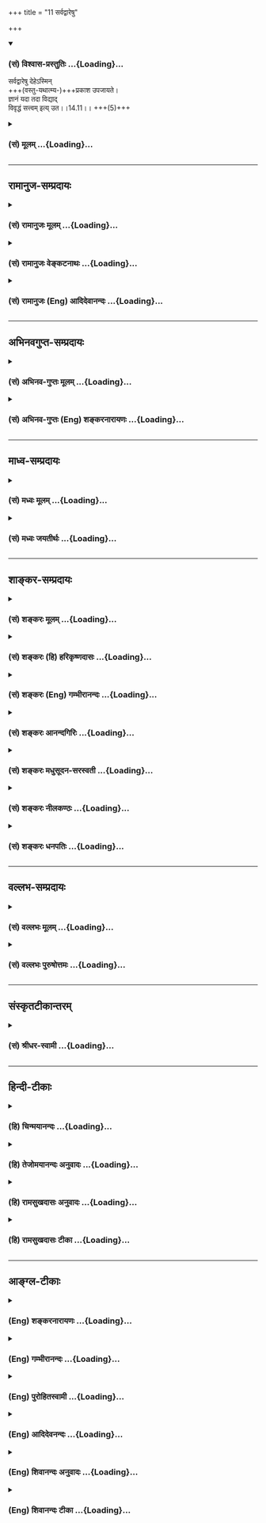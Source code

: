 +++
title = "11 सर्वद्वारेषु"

+++
<div class="js_include" newlevelforh1="3" title="(सं) विश्वास-प्रस्तुतिः" unfilled url="/purANam_vaiShNavam/mahAbhAratam/06-bhIShma-parva/03-bhagavad-gItA-parva/saMskRtam/vishvAsa-prastutiH/14_guNa-traya-vibhAga-y/11_sarvadvAreShu.md">
<details open><summary><h3>(सं) विश्वास-प्रस्तुतिः ...{Loading}...</h3></summary>

सर्वद्वारेषु देहेऽस्मिन्  
+++(वस्तु-यथात्म्य-)+++प्रकाश उपजायते।  
ज्ञानं यदा तदा विद्याद्  
विवृद्धं सत्त्वम् इत्य् उत।।14.11।। +++(5)+++

</details>
</div>
<div class="js_include collapsed" newlevelforh1="3" title="(सं) मूलम्" unfilled url="/purANam_vaiShNavam/mahAbhAratam/06-bhIShma-parva/03-bhagavad-gItA-parva/saMskRtam/mUlam/14_guNa-traya-vibhAga-y/11_sarvadvAreShu.md">
<details><summary><h3>(सं) मूलम् ...{Loading}...</h3></summary>

सर्वद्वारेषु देहेऽस्मिन्प्रकाश उपजायते।  
ज्ञानं यदा तदा विद्याद्विवृद्धं सत्त्वमित्युत।।14.11।।
</details>
</div>


_________________
## रामानुज-सम्प्रदायः
<div class="js_include collapsed" newlevelforh1="3" title="(सं) रामानुजः मूलम्" unfilled url="/purANam_vaiShNavam/mahAbhAratam/06-bhIShma-parva/03-bhagavad-gItA-parva/saMskRtam/rAmAnujaH/mUlam/14_guNa-traya-vibhAga-y/11_sarvadvAreShu.md">
<details><summary><h3>(सं) रामानुजः मूलम् ...{Loading}...</h3></summary>

।।14.11।। सर्वेषु चक्षुरादिषु ज्ञान**द्वारेषु यदा** वस्तुयाथात्म्यप्रकाशे
**ज्ञानम् उपजायते;** **तदा अस्मिन् देहे सत्त्वं प्रवृद्धम् इति
विद्यात्।**

</details>
</div>
<div class="js_include collapsed" newlevelforh1="3" title="(सं) रामानुजः वेङ्कटनाथः" unfilled url="/purANam_vaiShNavam/mahAbhAratam/06-bhIShma-parva/03-bhagavad-gItA-parva/saMskRtam/rAmAnujaH/venkaTanAthaH/14_guNa-traya-vibhAga-y/11_sarvadvAreShu.md">
<details><summary><h3>(सं) रामानुजः वेङ्कटनाथः ...{Loading}...</h3></summary>

  
  
।।14.11।। ते च कुतो ज्ञाते चिकित्सितव्ये इत्यत्रसर्वद्वारेषु
इत्यादिश्लोकत्रयमवतारयति -- तच्चेति। नात्र द्वारशब्दो नवद्वारविषयः
नाप्येकादशेन्द्रियविषयः; तेषां सर्वेषां ज्ञानेनानन्वयात्
अतश्चैतन्यप्रसरद्वारभूतमनष्षष्ठज्ञानेन्द्रियवर्गपर इत्याह --
चक्षुरादिज्ञानद्वारेष्विति। प्रकाशशब्दोऽत्र न प्रथमान्तः; ज्ञानशब्देन
पुनरुक्तिप्रसङ्गात्; प्रकाश इत्यस्य व्याख्यानं ज्ञानमितीति (शं.)
कैश्चिदुक्तस्य क्लिष्टत्वात्। सप्तमन्यन्तत्वे तु
ज्ञानफलभूतव्यवहारानुगुण्यविषयतया वा; प्रकाश्यस्वरूपादिपरतया वा;
ज्ञानशब्देन मनोवृत्तिविवक्षया वा; अन्वय उपपद्यत इत्यभिप्रायेणाह --
वस्तुयाथात्म्यप्रकाशे ज्ञानमिति। एतेनप्रकाश आलोकस्थानीयः; ज्ञानं
चक्षुस्स्थानीयम् इति वदन्तो निरस्ताः। एकस्यैव योगिनः
सौभर्यादेर्युगपत्परिगृहीतानेकदेहस्य देहभेदेन
गुणभेदवृद्धिसम्भवज्ञापनार्थं युगपन्महाप्रलयादिवत्सर्वसाधारण्यपरिहारार्थं
चअस्मिन् देहे इति विशेषितमित्याह -- तदा तस्मिन् देहे सत्त्वं
प्रवृद्धमिति।  
  

</details>
</div>
<div class="js_include collapsed" newlevelforh1="3" title="(सं) रामानुजः (Eng) आदिदेवानन्दः" unfilled url="/purANam_vaiShNavam/mahAbhAratam/06-bhIShma-parva/03-bhagavad-gItA-parva/saMskRtam/rAmAnujaH/english/AdidevAnandaH/14_guNa-traya-vibhAga-y/11_sarvadvAreShu.md">
<details><summary><h3>(सं) रामानुजः (Eng) आदिदेवानन्दः ...{Loading}...</h3></summary>

14.11 When the light of knowledge shines revealing the truth of things
emerging through all the gateways of knowledge such as the eyes etc., in
the body, one should know that Sattva is prevailing.

</details>
</div>


_________________
## अभिनवगुप्त-सम्प्रदायः
<div class="js_include collapsed" newlevelforh1="3" title="(सं) अभिनव-गुप्तः मूलम्" unfilled url="/purANam_vaiShNavam/mahAbhAratam/06-bhIShma-parva/03-bhagavad-gItA-parva/saMskRtam/abhinava-guptaH/mUlam/14_guNa-traya-vibhAga-y/11_sarvadvAreShu.md">
<details><summary><h3>(सं) अभिनव-गुप्तः मूलम् ...{Loading}...</h3></summary>

।।14.11 -- 14.13।। सर्वेत्यादि कुरुनन्दनेत्यन्तम्। सर्वद्वारेषु;
सर्वेन्द्रियेषु। लोभादयः +++(S लोकादिकाः)+++ क्रमेणैव रजस्युद्रिच्यमाने
जायन्ते। एवमप्रकाशादय क्रमेणैव तमोविवृद्धौ ( तमोवृद्धौ) आविर्भवन्ति।

</details>
</div>
<div class="js_include collapsed" newlevelforh1="3" title="(सं) अभिनव-गुप्तः (Eng) शङ्करनारायणः" unfilled url="/purANam_vaiShNavam/mahAbhAratam/06-bhIShma-parva/03-bhagavad-gItA-parva/saMskRtam/abhinava-guptaH/english/shankaranArAyaNaH/14_guNa-traya-vibhAga-y/11_sarvadvAreShu.md">
<details><summary><h3>(सं) अभिनव-गुप्तः (Eng) शङ्करनारायणः ...{Loading}...</h3></summary>

14.11 See Comment under 14.13

</details>
</div>


_________________
## माध्व-सम्प्रदायः
<div class="js_include collapsed" newlevelforh1="3" title="(सं) मध्वः मूलम्" unfilled url="/purANam_vaiShNavam/mahAbhAratam/06-bhIShma-parva/03-bhagavad-gItA-parva/saMskRtam/madhvaH/mUlam/14_guNa-traya-vibhAga-y/11_sarvadvAreShu.md">
<details><summary><h3>(सं) मध्वः मूलम् ...{Loading}...</h3></summary>

।।14.11।। Sri Madhvacharya did not comment on this sloka.,

</details>
</div>
<div class="js_include collapsed" newlevelforh1="3" title="(सं) मध्वः जयतीर्थः" unfilled url="/purANam_vaiShNavam/mahAbhAratam/06-bhIShma-parva/03-bhagavad-gItA-parva/saMskRtam/madhvaH/jayatIrthaH/14_guNa-traya-vibhAga-y/11_sarvadvAreShu.md">
<details><summary><h3>(सं) मध्वः जयतीर्थः ...{Loading}...</h3></summary>

।।14.11।। Sri Jayatirtha did not comment on this sloka.  
  

</details>
</div>


_________________
## शाङ्कर-सम्प्रदायः
<div class="js_include collapsed" newlevelforh1="3" title="(सं) शङ्करः मूलम्" unfilled url="/purANam_vaiShNavam/mahAbhAratam/06-bhIShma-parva/03-bhagavad-gItA-parva/saMskRtam/shankaraH/mUlam/14_guNa-traya-vibhAga-y/11_sarvadvAreShu.md">
<details><summary><h3>(सं) शङ्करः मूलम् ...{Loading}...</h3></summary>

।।14.11।। --,**सर्वद्वारेषु;** आत्मनः उपलब्धिद्वाराणि श्रोत्रादीनि
सर्वाणि करणानि; तेषु सर्वद्वारेषु अन्तःकरणस्य बुद्धेः वृत्तिः **प्रकाशः
देहे अस्मिन् उपजायते।** तदेव **ज्ञानम्। यदा** एवं प्रकाशो ज्ञानाख्यः
उपजायते; **तदा** ज्ञानप्रकाशेन लिङ्गेन **विद्यात् विवृद्धम्** उद्भूतं
**सत्त्वम् इति उत** अपि।। रजसः उद्भूतस्य इदं चिह्नम् --,

</details>
</div>
<div class="js_include collapsed" newlevelforh1="3" title="(सं) शङ्करः (हि) हरिकृष्णदासः" unfilled url="/purANam_vaiShNavam/mahAbhAratam/06-bhIShma-parva/03-bhagavad-gItA-parva/saMskRtam/shankaraH/hindI/harikRShNadAsaH/14_guNa-traya-vibhAga-y/11_sarvadvAreShu.md">
<details><summary><h3>(सं) शङ्करः (हि) हरिकृष्णदासः ...{Loading}...</h3></summary>

।।14.11।। जिस समय जो गुण बढ़ा हुआ रहता है; उस समय उसके क्या चिह्न होते
हैं; सो बतलाते हैं --, जब इस शरीरके समस्त द्वारोंमें यानी आत्माकी
उपलब्धिके द्वारभूत जो श्रोत्रादि सब इन्द्रियाँ हैं उनमें; प्रकाश उत्पन्न
हो -- अन्तःकरण यानी बुद्धिकी वृत्तिका नाम प्रकाश है और यही ज्ञान है। यह
ज्ञान नामक प्रकाश जब शरीरके समस्त द्वारोंमें उत्पन्न हो -- तब इस ज्ञानके
प्रकाशरूप चिह्नसे ही समझना चाहिये कि सत्त्वगुण बढ़ा है।

</details>
</div>
<div class="js_include collapsed" newlevelforh1="3" title="(सं) शङ्करः (Eng) गम्भीरानन्दः" unfilled url="/purANam_vaiShNavam/mahAbhAratam/06-bhIShma-parva/03-bhagavad-gItA-parva/saMskRtam/shankaraH/english/gambhIrAnandaH/14_guNa-traya-vibhAga-y/11_sarvadvAreShu.md">
<details><summary><h3>(सं) शङ्करः (Eng) गम्भीरानन्दः ...{Loading}...</h3></summary>

14.11 Yada, when; prakasah, the illumination-prakasa, illumination, is a
function of the internal organ, intelligence; that itself is jnanam,
knowledge; when this illumination called knowledge upajayate, radiates;
asmin, in this; dehe, body; sarva-dvaresu, through all the doors-all the
sense organs, (viz) ear etc., are the Self's doors of perception;
through all those doors; tada, then; through this indication, viz the
illumination that is knowledge, vidyat, one should know; iti, that;
sattva has vivrddham, increased; uta, greatly \[See A.G.-Tr.\]. This is
the characteristics of rajas when it has become prominent:

</details>
</div>
<div class="js_include collapsed" newlevelforh1="3" title="(सं) शङ्करः आनन्दगिरिः" unfilled url="/purANam_vaiShNavam/mahAbhAratam/06-bhIShma-parva/03-bhagavad-gItA-parva/saMskRtam/shankaraH/AnandagiriH/14_guNa-traya-vibhAga-y/11_sarvadvAreShu.md">
<details><summary><h3>(सं) शङ्करः आनन्दगिरिः ...{Loading}...</h3></summary>

।।14.11।। उत्तरश्लोकत्रयस्याकाङ्क्षां दर्शयति -- **यदेति।**
सत्त्वोद्भवलिङ्गदर्शनार्थमनन्तरं श्लोकमुत्थापयति -- **उच्यत इति।**
सर्वद्वारेष्वित्यादिसप्तमी निमित्ते नेतव्या।
उतशब्दोऽपिशब्दपर्यायोऽप्यतिशयार्थः।

</details>
</div>
<div class="js_include collapsed" newlevelforh1="3" title="(सं) शङ्करः मधुसूदन-सरस्वती" unfilled url="/purANam_vaiShNavam/mahAbhAratam/06-bhIShma-parva/03-bhagavad-gItA-parva/saMskRtam/shankaraH/madhusUdana-sarasvatI/14_guNa-traya-vibhAga-y/11_sarvadvAreShu.md">
<details><summary><h3>(सं) शङ्करः मधुसूदन-सरस्वती ...{Loading}...</h3></summary>

।।14.11।। इदानीमुद्भूतानां तेषां लिङ्गान्याह त्रिभिः -- अस्मिन्नात्मनो
भोगायतने देहे सर्वेष्वपि द्वारेषूपलब्धिसाधनेषु श्रोत्रादिकरणेषु यदा
प्रकाशः बुद्धिपरिणामविशेषो विषयाकारः स्वविषयावरणविरोधी दीपवत्; तदेव
ज्ञानं शब्दादिविषय उपजायते तदाऽनेन शब्दादिविषयज्ञानाख्यप्रकाशेन लिङ्गेन
प्रकाशात्मकं सत्त्वं विवृद्धमुद्भूतमिति विद्याज्जानीयात् उत अपि
सुखादिलिङ्गेनापि जानीयादित्यर्थः।

</details>
</div>
<div class="js_include collapsed" newlevelforh1="3" title="(सं) शङ्करः नीलकण्ठः" unfilled url="/purANam_vaiShNavam/mahAbhAratam/06-bhIShma-parva/03-bhagavad-gItA-parva/saMskRtam/shankaraH/nIlakaNThaH/14_guNa-traya-vibhAga-y/11_sarvadvAreShu.md">
<details><summary><h3>(सं) शङ्करः नीलकण्ठः ...{Loading}...</h3></summary>

।।14.11।। तत्तद्गुणोद्भवलिङ्गान्याह त्रिभिः -- **सर्वेति।** अस्मिन्देहे
यदा सर्वेषु द्वारेषु बाह्याभ्यन्तरविषयोपलब्धिसाधनेषु
बाह्याभ्यन्तरकरणेषु। प्रकाशः स्वस्वविषयावरणविरोधी परिणामविशेषो जायते
तेनच ज्ञानं शब्दादिविषयस्य याथात्म्येन प्रकाशो यदा जायते तदा सत्त्वं
विवृद्धमिति विद्याज्जानीयात्। उत अपि सुखादिलिङ्गेनापि जानीयादित्यर्थः।

</details>
</div>
<div class="js_include collapsed" newlevelforh1="3" title="(सं) शङ्करः धनपतिः" unfilled url="/purANam_vaiShNavam/mahAbhAratam/06-bhIShma-parva/03-bhagavad-gItA-parva/saMskRtam/shankaraH/dhanapatiH/14_guNa-traya-vibhAga-y/11_sarvadvAreShu.md">
<details><summary><h3>(सं) शङ्करः धनपतिः ...{Loading}...</h3></summary>

।।14.11।। यदा यो गुण उद्भूतो भवति तदा तस्य किं लिङ्गिमित्यागाङ्क्षायामाह
-- सर्वद्वारेष्वति। सर्वाण्यात्मन उपलब्धिद्वाराणि श्रोत्रादीनि करणानि
सर्वद्वाराणि तेषु निमित्तभूतेषु अस्मिन्देहेऽन्तःकरणस्य बुद्धेर्वृत्तिः
प्रकाशस्तदेव ज्ञानं यदैवं प्रकाशः शब्दादिविषयज्ञानाख्य उपजायते तदा
ज्ञानप्रखाशलिङ्गेन सत्त्वं विवृद्धं उद्भूतं विद्याद्विजानीयात्। अप्यर्थक
उतशब्दः सुखादिलिङ्गसमुच्चायार्थः।

</details>
</div>


_________________
## वल्लभ-सम्प्रदायः
<div class="js_include collapsed" newlevelforh1="3" title="(सं) वल्लभः मूलम्" unfilled url="/purANam_vaiShNavam/mahAbhAratam/06-bhIShma-parva/03-bhagavad-gItA-parva/saMskRtam/vallabhaH/mUlam/14_guNa-traya-vibhAga-y/11_sarvadvAreShu.md">
<details><summary><h3>(सं) वल्लभः मूलम् ...{Loading}...</h3></summary>

।।14.11।। एतच्च कार्योपलब्ध्यै वाऽवगच्छेदित्याह -- सर्वद्वारेष्विति।
श्रोत्रादिषु अस्मिन् भोगायतने शब्दादिज्ञानात्मकः प्रकाश उपपद्यते; ज्ञानं
च सुखं तदा सत्त्वं विवृद्धमिति जानीयात्। उतशब्दश्चार्थे लिङ्गेनेह
विजानीयादित्युक्तम्।

</details>
</div>
<div class="js_include collapsed" newlevelforh1="3" title="(सं) वल्लभः पुरुषोत्तमः" unfilled url="/purANam_vaiShNavam/mahAbhAratam/06-bhIShma-parva/03-bhagavad-gItA-parva/saMskRtam/vallabhaH/puruShottamaH/14_guNa-traya-vibhAga-y/11_sarvadvAreShu.md">
<details><summary><h3>(सं) वल्लभः पुरुषोत्तमः ...{Loading}...</h3></summary>

  
  
।।14.11।। ननु तदभिभवेन तत्तदुत्पत्तिः कथं न ज्ञातव्या इत्यत आह --
सर्वद्वारेष्विति। अस्मिन् देहे साधनात्मके सर्वद्वारेषु श्रोत्रादिषु यदा
भगवत्सम्बन्धित्वेन प्रकाशो दर्शनमुपजायते; अथवा ज्ञानं; तदा सत्त्वं
विवृद्धं विशेषेण भगवत्सम्बन्धित्वेन विवृद्धं विद्यात्। अयमर्थः --
श्रोत्रद्वारेण भगवत्कथाश्रवणात्मकः; वचनद्वारेण च कीर्तनात्मकः;
प्रसादग्रहणात्मकः; नासाद्वारेण च गन्धादिग्रहणम्। एवं सर्वत्रेति भावः।  
  

</details>
</div>


_________________
## संस्कृतटीकान्तरम्
<div class="js_include collapsed" newlevelforh1="3" title="(सं) श्रीधर-स्वामी" unfilled url="/purANam_vaiShNavam/mahAbhAratam/06-bhIShma-parva/03-bhagavad-gItA-parva/saMskRtam/shrIdhara-svAmI/14_guNa-traya-vibhAga-y/11_sarvadvAreShu.md">
<details><summary><h3>(सं) श्रीधर-स्वामी ...{Loading}...</h3></summary>

।।14.11।। इदानीं सत्त्वादीनां वृद्धानां लिङ्गान्याह त्रिभिः **--
सर्वद्वारेष्विति**। अस्मिन्नात्मनो भोगायतने देहे सर्वेष्वपि द्वारेषु
श्रोत्रादिषु यदा शब्दादिज्ञानात्मकः प्रकाश उपजायते उत्पद्यते तदा अनेन
प्रकाशलिङ्गेन सत्त्वं विवृद्धं विद्याज्जानीयत्।
उतशब्दात्सुखादिलिङ्गेनापि जानीयादित्युक्तम्।

</details>
</div>


_________________
## हिन्दी-टीकाः
<div class="js_include collapsed" newlevelforh1="3" title="(हि) चिन्मयानन्दः" unfilled url="/purANam_vaiShNavam/mahAbhAratam/06-bhIShma-parva/03-bhagavad-gItA-parva/hindI/chinmayAnandaH/14_guNa-traya-vibhAga-y/11_sarvadvAreShu.md">
<details><summary><h3>(हि) चिन्मयानन्दः ...{Loading}...</h3></summary>

।।14.11।। सर्वप्रथम; सत्त्वगुण की प्रवृद्धि होने पर उत्पन्न होने वाले
लक्षणों का बोध यहाँ कराया गया है। इसके अगले दो श्लोकों में क्रमश रज और
तम की विवृद्ध स्थिति का वर्णन किया गया है। जब इस देह के समस्त द्वारों मे
प्रकाश उत्पन्न होता है हमें बाह्य जगत् का ज्ञान पंच ज्ञानेन्द्रियों के
द्वारा होता है। स्थूल शरीर में इन इन्द्रियों के निवास स्थानों को गोलक
कहते हैं। इन इन्द्रियों के माध्यम से चैतन्य का प्रकाश; मानों; बाहर जाकर
जगत् की विविध वस्तुओं को प्रकाशित करता है। इस प्रकार हम अपनी श्रोत्र
नेत्रादि इन्द्रियों के द्वारा शब्दरूपादि विषयों को प्रकाशित करते हैं;
अर्थात् उनका बोध प्राप्त करते हैं। इस प्रकार; शीर्ष भाग में स्थित सात
गोलकों में से ज्ञानाग्नि (आत्मा) की सात ज्वालायें फूटकर बाहर निकलती हैं
प्रत्येक ज्वाला एक ही वस्तु विशेष को प्रकाशित करती है। जब इस स्थिति में
हमें वस्तुओं का यथार्थ बोध होता है तो सत्त्वगुण को प्रवृद्ध हुआ समझना
चाहिये। यदि उस समय रज और तम बढ़ते हैं; तो हमारा यथार्थ विषय ग्रहण
अवरुद्ध हो जाता है। यदि रजोगुण से मन क्षुब्ध हो और तमोगुण से बुद्धि
आच्छादित हो गई हो; तो हमें सामान्य लौकिक ज्ञान भी प्राप्त करना कठिन हो
जाता है। अत इन दो गुणों की मात्रा जितनी कम होगी; हमारी निरीक्षण;
विश्लेषण और समझने की बौद्धिक क्षमता उतनी ही अधिक होगी। यह पूर्व में भी
बताया जा चुका है कि चैतन्यस्वरूप आत्मा बुद्धि के माध्यम पर प्रतिबिम्बित
होकर बुद्धि के प्रकाश द्वारा जगत् की वस्तुओं तथा आन्तरिक मनोवृत्तियों को
प्रकाशित करता है। वह सीधे ही उन्हें प्रकाशित नहीं करता। सूर्य का प्रकाश
भी दीवारों पर परावर्तित होकर ही कमरे को प्रकाशित करता है। यह सुविदित तथ्य
है कि परावर्तन के माध्यम के स्वच्छ और स्थित होने पर प्रतिबिम्ब स्पष्ट
होता है; अन्यथा नहीं। रजोगुणजन्य विक्षेपों से बुद्धि मे अस्थिरता आती है
तो तमोगुणजन्य आवरण से अशुद्धि। अत इन दोनों का आधिक्य होने पर बुद्धि का
प्रकाश मन्द पड़ना स्वाभाविक ही है। इसलिए; भगवान् का यह कथन शुद्ध
वैज्ञानिक है कि वस्तुओं के यथार्थ ज्ञान होने के समय अन्तकरण में
सत्त्वगुण प्रवृद्ध होता है। प्रवृद्ध रजोगुण का लक्षण निम्न प्रकार से है

</details>
</div>
<div class="js_include collapsed" newlevelforh1="3" title="(हि) तेजोमयानन्दः अनुवादः" unfilled url="/purANam_vaiShNavam/mahAbhAratam/06-bhIShma-parva/03-bhagavad-gItA-parva/hindI/tejomayAnandaH/anuvAdaH/14_guNa-traya-vibhAga-y/11_sarvadvAreShu.md">
<details><summary><h3>(हि) तेजोमयानन्दः अनुवादः ...{Loading}...</h3></summary>

।।14.11।। जब इस देह के द्वारों अर्थात् समस्त इन्द्रियों में ज्ञानरूप
प्रकाश उत्पन्न होता है, तब सत्त्वगुण को प्रवृद्ध हुआ जानो।।

</details>
</div>
<div class="js_include collapsed" newlevelforh1="3" title="(हि) रामसुखदासः अनुवादः" unfilled url="/purANam_vaiShNavam/mahAbhAratam/06-bhIShma-parva/03-bhagavad-gItA-parva/hindI/rAmasukhadAsaH/anuvAdaH/14_guNa-traya-vibhAga-y/11_sarvadvAreShu.md">
<details><summary><h3>(हि) रामसुखदासः अनुवादः ...{Loading}...</h3></summary>

।।14.11।। जब इस मनुष्यशरीरमें सब द्वारों-(इन्द्रियों और अन्तःकरण-) में
प्रकाश (स्वच्छता) और ज्ञान (विवेक) प्रकट हो जाता है, तब जानना चाहिये कि
सत्त्वगुण बढ़ा हुआ है।

</details>
</div>
<div class="js_include collapsed" newlevelforh1="3" title="(हि) रामसुखदासः टीका" unfilled url="/purANam_vaiShNavam/mahAbhAratam/06-bhIShma-parva/03-bhagavad-gItA-parva/hindI/rAmasukhadAsaH/TIkA/14_guNa-traya-vibhAga-y/11_sarvadvAreShu.md">
<details><summary><h3>(हि) रामसुखदासः टीका ...{Loading}...</h3></summary>

।।14.11।।***व्याख्या--*'सर्वद्वारेषु देहेऽस्मिन् ৷৷. ज्ञानं यदा'--**जिस
समय रजोगुणी और तमोगुणी वृत्तियोंको दबाकर सत्त्वगुण बढ़ता है, उस समय
सम्पूर्ण इन्द्रियोंमें तथा अन्तःकरणमें स्वच्छता, निर्मलता प्रकट हो जाती
है। जैसे सूर्यके प्रकाशमें सब वस्तुएँ साफ-साफ दीखती हैं, ऐसे ही स्वच्छ
बहिःकरण और अन्तःकरणसे शब्दादि पाँचों विषयोंका यथार्थरूपसे ज्ञान होता है।
मनसे किसी भी विषयका ठीक-ठीक मनन-चिन्तन होता है।  
  
इन्द्रियों और अन्तःकरणमें स्वच्छता, निर्मलता होनेसे 'सत् क्या है और असत्
क्या है; कर्तव्य क्या है और अकर्तव्य क्या है; लाभ किसमें है ;और हानि
किसमें है हित किसमें है और अहित किसमें है;' आदि बातोंका स्पष्टतया ज्ञान
(विवेक) हो जाता है।  
  
यहाँ **'देहेऽस्मिन्'** कहनेका तात्पर्य है कि सत्त्वगुणके बढ़नेका अर्थात्
बहिःकरण और अन्तःकरणमें स्वच्छता, निर्मलता और विवेकशक्ति प्रकट होनेका
अवसर इस मनुष्य-शरीरमें ही है, अन्य शरीरोंमें नहीं। भगवान्ने तमोगुणसे
बँधनेवालोंके लिये **'सर्वदेहिनाम्'** (14। 8) पदका प्रयोग किया है, जिसका
तात्पर्य है कि रजोगुण-तमोगुण तो अन्य शरीरोंमें भी बढ़ते हैं, पर
सत्त्वगुण मनुष्यशरीरमें ही बढ़ सकता है। अतः मनुष्यको चाहिये कि वह रजोगुण
और तमोगुणपर विजय प्राप्त करके सत्त्वगुणसे भी ऊँचा उठे। इसीमें
मनुष्यजीवनकी सफलता है। भगवान्ने कृपापूर्वक मनुष्यशरीर देकर इन तीनों
गुणोंपर विजय प्राप्त करनेका पूरा अवसर, अधिकार, योग्यता, सामर्थ्य,
स्वतन्त्रता दी है।  
  
**'तदा विद्याद् विवृद्धं सत्त्वमित्युत'--**इन्द्रियों और अन्तःकरणमें
स्वच्छता और विवेकशक्ति आनेपर साधकको यह जानना चाहिये कि अभी सत्त्वगुणकी
वृत्तियाँ बढ़ी हुई हैं और रजोगुण-तमोगुणकी वृत्तियाँ दबी हुई हैं। अतः
साधक कभी भी अपनेमें यह अभिमान न करे कि 'मैं जानकार हो गया हूँ, ज्ञानी हो
गया हूँ' अर्थात् वह सत्त्वगुणके कार्य प्रकाश और ज्ञानको अपना गुण न माने,
प्रत्युत सत्त्वगुणका ही कार्य, लक्षण माने।  
  
यहाँ **'इति विद्यात्'** पदोंका तात्पर्य है कि तीनों गुणोंकी वृत्तियोंका
पैदा होना, बढ़ना और एक गुणकी प्रधानता होनेपर दूसरे दो गुणोंका दबना
आदि-आदि परिवर्तन गुणोंमें ही होते हैं, स्वरूपमें नहीं -- इस बातको
मनुष्यशरीरमें ही ठीक तरहसे समझा जा सकता है। परन्तु मनुष्य भगवान्के दिये
विवेकको महत्त्व न देकर गुणोंके साथ सम्बन्ध जोड़ लेता है और अपनेको
सात्त्विक, राजस या तामस मानने लगता है। मनुष्यको चाहिये कि अपनेको ऐसा न
मानकर सर्वथा निर्विकार, अपरिवर्तनशील जाने।  
  
तीनों गुणोंकी वृत्तियाँ अलग-अलग बनती-बिगड़ती हैं-- इसका सबको अनुभव है।
स्वयं परिवर्तनरहित और इन सब वृत्तियोंको देखनेवाला है। यदि स्वयं भी
बदलनेवाला होता तो इन वृत्तियोंके बनने-बिगड़नेको कौन देखता; परिवर्तनको
परिवर्तनरहित ही जान सकता है।  
  
जब सात्त्विक वृत्तियोंके बढ़नेसे इन्द्रियों और अन्तःकरणमें स्वच्छता,
निर्मलता आ जाती है और विवेक जाग्रत् हो जाता है, तब संसारसे राग हट जाता
है और वैराग्य हो जाता है। अशान्ति मिट जाती है और शान्ति आ जाती है। लोभ
मिट जाता है और उदारता आ जाती है। प्रवृत्ति निष्कामभावपूर्वक होने लगती है
(गीता 18। 9)। भोग और संग्रहके लिये नये-नये कर्मोंका आरम्भ नहीं होता।
मनमें पदार्थों, भोगोंकी आवश्यकता पैदा नहीं होती, प्रत्युत निर्वाहमात्रकी
दृष्टि रहती है। हरेक विषयको समझनेके लिये बुद्धिका विकास होता है। हरेक
कार्य सावधानीपूर्वक और सुचारुरूपसे होता है। कार्योंमें भूल कम होती है।
कभी भूल हो भी जाती है तो उसका सुधार होता है, लापरवाही नहीं होती।
सत्-असत्, कर्तव्य-अकर्तव्यका विवेक स्पष्टतया जाग्रत् रहता है। अतः जिस
समय सात्त्विक वृत्तियाँ बढ़ी हों, उस समय साधकको विशेषरूपसे भजन-ध्यान
आदिमें लग जाना चाहिये। ऐसे समयमें किये गये थोड़े-से साधनसे भी शीघ्र ही
बहुत लाभ हो सकता है।  
  
,***सम्बन्ध--***बढ़े हुए रजोगुणके क्या लक्षण होते हैं--इसको आगेके
श्लोकमें बताते हैं।

</details>
</div>


_________________
## आङ्ग्ल-टीकाः
<div class="js_include collapsed" newlevelforh1="3" title="(Eng) शङ्करनारायणः" unfilled url="/purANam_vaiShNavam/mahAbhAratam/06-bhIShma-parva/03-bhagavad-gItA-parva/english/shankaranArAyaNaH/14_guNa-traya-vibhAga-y/11_sarvadvAreShu.md">
<details><summary><h3>(Eng) शङ्करनारायणः ...{Loading}...</h3></summary>

14.11. When the knowledge-light arises in all the gates in this body,
then one should also know that the Sattva has increased predominantly.

</details>
</div>
<div class="js_include collapsed" newlevelforh1="3" title="(Eng) गम्भीरानन्दः" unfilled url="/purANam_vaiShNavam/mahAbhAratam/06-bhIShma-parva/03-bhagavad-gItA-parva/english/gambhIrAnandaH/14_guNa-traya-vibhAga-y/11_sarvadvAreShu.md">
<details><summary><h3>(Eng) गम्भीरानन्दः ...{Loading}...</h3></summary>

14.11 When the illumination that is knowledge radiates in this body
through all the doors (of the senses), then one should know that sattva
has increased greatly.

</details>
</div>
<div class="js_include collapsed" newlevelforh1="3" title="(Eng) पुरोहितस्वामी" unfilled url="/purANam_vaiShNavam/mahAbhAratam/06-bhIShma-parva/03-bhagavad-gItA-parva/english/purohitasvAmI/14_guNa-traya-vibhAga-y/11_sarvadvAreShu.md">
<details><summary><h3>(Eng) पुरोहितस्वामी ...{Loading}...</h3></summary>

14.11 When the light of knowledge gleams forth from all the gates of the
body, then be sure that Purity prevails.

</details>
</div>
<div class="js_include collapsed" newlevelforh1="3" title="(Eng) आदिदेवनन्दः" unfilled url="/purANam_vaiShNavam/mahAbhAratam/06-bhIShma-parva/03-bhagavad-gItA-parva/english/AdidevanandaH/14_guNa-traya-vibhAga-y/11_sarvadvAreShu.md">
<details><summary><h3>(Eng) आदिदेवनन्दः ...{Loading}...</h3></summary>

14.11 When knowledge as light illumines from all gateways (i.e., the
senses), then, one should know that Sattva prevails.

</details>
</div>
<div class="js_include collapsed" newlevelforh1="3" title="(Eng) शिवानन्दः अनुवादः" unfilled url="/purANam_vaiShNavam/mahAbhAratam/06-bhIShma-parva/03-bhagavad-gItA-parva/english/shivAnandaH/anuvAdaH/14_guNa-traya-vibhAga-y/11_sarvadvAreShu.md">
<details><summary><h3>(Eng) शिवानन्दः अनुवादः ...{Loading}...</h3></summary>

14.11 When through every gate (sense) in this body, the wisdom-light
shines, then it may be known that Sattva is predominant.

</details>
</div>
<div class="js_include collapsed" newlevelforh1="3" title="(Eng) शिवानन्दः टीका" unfilled url="/purANam_vaiShNavam/mahAbhAratam/06-bhIShma-parva/03-bhagavad-gItA-parva/english/shivAnandaH/TIkA/14_guNa-traya-vibhAga-y/11_sarvadvAreShu.md">
<details><summary><h3>(Eng) शिवानन्दः टीका ...{Loading}...</h3></summary>

14.11 सर्वद्वारेषु through every gate (sense); देहे in the body; अस्मिन्
in this; प्रकाशः wisdomlight; उपजायते shines; ज्ञानम् knowledge; यदा
when; तदा then; विद्यात् (it) may be known; विवृद्धम् (is) predominant;
सत्त्वम्,Sattva; इति thus; उत indeed.Commentary When a particular ality
becomes predominant; it reveals its distinctive characteristics in man.
Just as jasmine scatters its fragrance far and wide; so also knowledge
disseminates itself in all directions. Convert Tamas into Rajas and
Rajas into Sattva. Now stand firm in Sattva. You will get increase of
light; purity; peace and harmony. Sattva will lead you upwards. You will
have an upward pull towards the Supreme Light. Sattvic diet; Japa;
meditation; study of holy scriptures; living in seclusion; company of
holy men; singing His Names and glories; and regulation of breath
(Pranayama) will increase Sattva.Introspect. Look within. Watch the
Gunas carefully. Be vigilant. Stand as a doorkeeper. Allow only Sattvic
thoughts to pass through the door of the mental factory. Check Rajas.
Curb Tamas. When Sattva predominates there is unruffled peace of mind;
inner harmony; perfect serenity and tranillity. There is clarity or
clear vision also. The understanding is not clouded. There is
penetrative insight. The door or threshold of intuition is wide open.
The senses will not run towards external objects.The senses are the
avenues of senseknowledge. They are the gateways of perception for the
Self. When light shines in all the gates of the body; such as the eyes;
the ears; etc. (in other words when there is the manifestation of the
BuddhiVritti of the Antahkarana); then knowledge arises. You can
understand by the mark of knowledge that Sattva is predominant. You can
also know that Sattva is increasing by the mark of happiness. Just as
the aspirant knows that Sattva is predominant in him by the marks of
knowledge and happiness; so also he knows by the mark of knowledge that
Rajas and Tamas are gradually decreasing.The ears shun whatever is
improper to be heard. The eyes abandon what they should not look at. The
tongue avoids to speak anything that is not right to speak of. The mind
is not attracted by the sensual objects. Purity thus increases gradually
by Japa; meditation; and selfrestraint. If there is increase of Sattva
or harmony; there is also increase of knowledge. Sattva is the only sure
means for the attainment of the knowledge of the Self. It lays the
foundation of knowledge.

</details>
</div>
